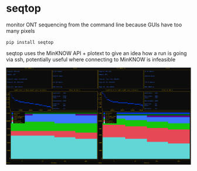 # seqtop
monitor ONT sequencing from the command line because GUIs have too many pixels

```
pip install seqtop
```

seqtop uses the MinKNOW API + plotext to give an idea how a run is going via ssh, potentially useful where connecting to MinKNOW is infeasible

![screenshot](https://github.com/adamewing/seqtop/blob/main/docs/seqtop_screenshot_1.png?raw=true)
